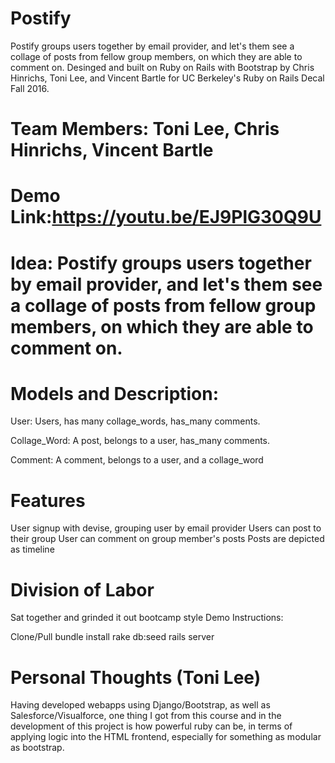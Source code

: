 # Postify

Postify groups users together by email provider, and let's them see a collage of posts from fellow group members, on which they are able to comment on. Desinged and built on Ruby on Rails with Bootstrap by Chris Hinrichs, Toni Lee, and Vincent Bartle for UC Berkeley's Ruby on Rails Decal Fall 2016.

# Team Members: Toni Lee, Chris Hinrichs, Vincent Bartle

# Demo Link:https://youtu.be/EJ9PlG30Q9U

# Idea: Postify groups users together by email provider, and let's them see a collage of posts from fellow group members, on which they are able to comment on.

# Models and Description:

User: Users, has many collage_words, has_many comments.

Collage_Word: A post, belongs to a user, has_many comments.

Comment: A comment, belongs to a user, and a collage_word

# Features

User signup with devise, grouping user by email provider
Users can post to their group
User can comment on group member's posts
Posts are depicted as timeline
# Division of Labor

Sat together and grinded it out bootcamp style
Demo Instructions:

Clone/Pull
bundle install
rake db:seed
rails server

# Personal Thoughts (Toni Lee)
Having developed webapps using Django/Bootstrap, as well as Salesforce/Visualforce, one thing I got from this course and in the development of this project is how powerful ruby can be, in terms of applying logic into the HTML frontend, especially for something as modular as bootstrap.
